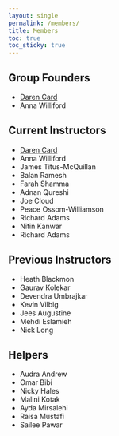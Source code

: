 ```yaml
---
layout: single
permalink: /members/
title: Members
toc: true
toc_sticky: true
---
```

## Group Founders

* [Daren Card](https://www.darencard.net)
* Anna Williford

<!--[Previous board members]({{ site.baseurl }}/prior_board/)-->

## Current Instructors

* [Daren Card](https://www.darencard.net)
* Anna Williford
* James Titus-McQuillan
* Balan Ramesh
* Farah Shamma
* Adnan Qureshi
* Joe Cloud
* Peace Ossom-Williamson
* Richard Adams
* Nitin Kanwar
* Richard Adams

## Previous Instructors

* Heath Blackmon
* Gaurav Kolekar
* Devendra Umbrajkar
* Kevin Vilbig
* Jees Augustine
* Mehdi Eslamieh
* Nick Long

## Helpers

* Audra Andrew
* Omar Bibi
* Nicky Hales
* Malini Kotak
* Ayda Mirsalehi
* Raisa Mustafi
* Sailee Pawar
